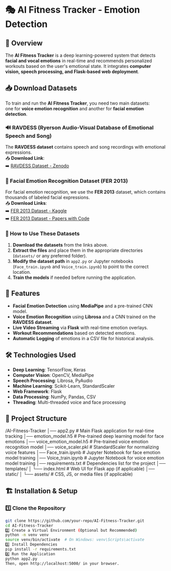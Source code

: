 # 🎭 AI Fitness Tracker - Emotion Detection

## 📌 Overview
The **AI Fitness Tracker** is a deep learning-powered system that detects **facial and vocal emotions** in real-time and recommends personalized workouts based on the user's emotional state. It integrates **computer vision, speech processing, and Flask-based web deployment**.
## 📥 Download Datasets

To train and run the **AI Fitness Tracker**, you need two main datasets:  
one for **voice emotion recognition** and another for **facial emotion detection**.

### 🔊 RAVDESS (Ryerson Audio-Visual Database of Emotional Speech and Song)
The **RAVDESS dataset** contains speech and song recordings with emotional expressions.  
📥 **Download Link**:  
➡️ [RAVDESS Dataset - Zenodo](https://zenodo.org/record/1188976)  

### 📸 Facial Emotion Recognition Dataset (FER 2013)
For facial emotion recognition, we use the **FER 2013** dataset, which contains thousands of labeled facial expressions.  
📥 **Download Links**:  
➡️ [FER 2013 Dataset - Kaggle](https://www.kaggle.com/datasets/msambare/fer2013)  
➡️ [FER 2013 Dataset - Papers with Code](https://paperswithcode.com/dataset/fer2013)  

### 📌 How to Use These Datasets
1. **Download the datasets** from the links above.  
2. **Extract the files** and place them in the appropriate directories (`datasets/` or any preferred folder).  
3. **Modify the dataset path** in `app2.py` or Jupyter notebooks (`Face_train.ipynb` and `Voice_train.ipynb`) to point to the correct location.  
4. **Train the models** if needed before running the application.  


## 🚀 Features
- **Facial Emotion Detection** using **MediaPipe** and a pre-trained CNN model.
- **Voice Emotion Recognition** using **Librosa** and a CNN trained on the **RAVDESS dataset**.
- **Live Video Streaming** via **Flask** with real-time emotion overlays.
- **Workout Recommendations** based on detected emotions.
- **Automatic Logging** of emotions in a CSV file for historical analysis.

## 🛠 Technologies Used
- **Deep Learning**: TensorFlow, Keras
- **Computer Vision**: OpenCV, MediaPipe
- **Speech Processing**: Librosa, PyAudio
- **Machine Learning**: Scikit-Learn, StandardScaler
- **Web Framework**: Flask
- **Data Processing**: NumPy, Pandas, CSV
- **Threading**: Multi-threaded voice and face processing

## 📂 Project Structure
/AI-Fitness-Tracker │── app2.py # Main Flask application for real-time tracking │── emotion_model.h5 # Pre-trained deep learning model for face emotions │── voice_emotion_model.h5 # Pre-trained voice emotion recognition model │── voice_scaler.pkl # StandardScaler for normalizing voice features │── Face_train.ipynb # Jupyter Notebook for face emotion model training │── Voice_train.ipynb # Jupyter Notebook for voice emotion model training │── requirements.txt # Dependencies list for the project │── templates/ │ └── index.html # Web UI for Flask app (if applicable) │── static/ │ └── assets/ # CSS, JS, or media files (if applicable)

## 🏗 Installation & Setup
### 1️⃣ **Clone the Repository**
```bash
git clone https://github.com/your-repo/AI-Fitness-Tracker.git
cd AI-Fitness-Tracker
2️⃣ Create a Virtual Environment (Optional but Recommended)
python -m venv venv
source venv/bin/activate  # On Windows: venv\Scripts\activate
3️⃣ Install Dependencies
pip install -r requirements.txt
4️⃣ Run the Application
python app2.py
Then, open http://localhost:5000/ in your browser.
